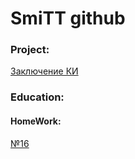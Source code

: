 # SmiTT github
### Project:
[Заключение КИ](https://smittr77.github.io/ZKI/ "ver. 0.01")

### Education:
#### HomeWork:
[№16](https://smittr77.github.io/HW16/ "")

